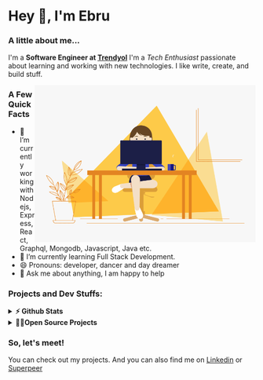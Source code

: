<h1> Hey 👋, I'm Ebru</h1>
</h1>

### A little about me...
I'm a **Software Engineer at [Trendyol](https://github.com/Trendyol)** I'm a *Tech Enthusiast* passionate about learning and working with new technologies. I like write, create, and build stuff.<br/>

<img align="right" alt="GIF" src="https://github.com/ebrugulec/ebrugulec/blob/master/software-engineer.gif" width="450" height="320" />

### A Few Quick Facts
- 🔭 I’m currently working with Nodejs, Express, React,
Graphql, Mongodb, Javascript, Java etc.
- 🌱 I’m currently learning Full Stack Development.
- 😄 Pronouns: developer, dancer and day dreamer
- 💬 Ask me about anything, I am happy to help

### Projects and Dev Stuffs:

<details>	
  <summary><b>⚡ Github Stats</b></summary>
</details>

<details>
  <summary><b>👩‍💻Open Source Projects</b></summary>
</details>

### So, let's meet!
You can check out my projects. And you can also find me on [Linkedin](https://tr.linkedin.com/in/glcebru) or [Superpeer](https://superpeer.com/ebrugulec)